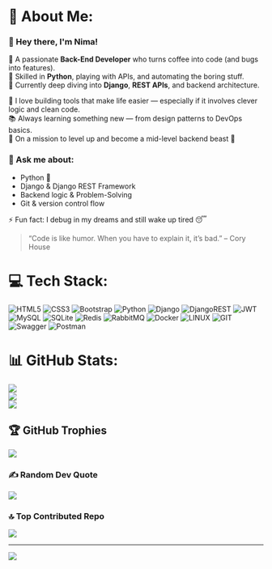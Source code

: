# 💫 About Me:

### 👋 Hey there, I'm Nima!

🚀 A passionate **Back-End Developer** who turns coffee into code (and bugs into features).  
🐍 Skilled in **Python**, playing with APIs, and automating the boring stuff.  
🔧 Currently deep diving into **Django**, **REST APIs**, and backend architecture.

🧠 I love building tools that make life easier — especially if it involves clever logic and clean code.  
📚 Always learning something new — from design patterns to DevOps basics.  
🎯 On a mission to level up and become a mid-level backend beast 💪

### 💬 Ask me about:  
- Python 🐍  
- Django & Django REST Framework  
- Backend logic & Problem-Solving  
- Git & version control flow  

⚡ Fun fact: I debug in my dreams and still wake up tired 😴

> “Code is like humor. When you have to explain it, it’s bad.” – Cory House





# 💻 Tech Stack:
![HTML5](https://img.shields.io/badge/html5-%23E34F26.svg?style=for-the-badge&logo=html5&logoColor=white) ![CSS3](https://img.shields.io/badge/css3-%231572B6.svg?style=for-the-badge&logo=css3&logoColor=white) ![Bootstrap](https://img.shields.io/badge/bootstrap-%238511FA.svg?style=for-the-badge&logo=bootstrap&logoColor=white) ![Python](https://img.shields.io/badge/python-3670A0?style=for-the-badge&logo=python&logoColor=ffdd54) ![Django](https://img.shields.io/badge/django-%23092E20.svg?style=for-the-badge&logo=django&logoColor=white) ![DjangoREST](https://img.shields.io/badge/DJANGO-REST-ff1709?style=for-the-badge&logo=django&logoColor=white&color=ff1709&labelColor=gray) ![JWT](https://img.shields.io/badge/JWT-black?style=for-the-badge&logo=JSON%20web%20tokens) ![MySQL](https://img.shields.io/badge/mysql-%2300000f.svg?style=for-the-badge&logo=mysql&logoColor=white) ![SQLite](https://img.shields.io/badge/sqlite-%2307405e.svg?style=for-the-badge&logo=sqlite&logoColor=white) ![Redis](https://img.shields.io/badge/redis-%23DD0031.svg?style=for-the-badge&logo=redis&logoColor=white) ![RabbitMQ](https://img.shields.io/badge/rabbitmq-FF6600?style=for-the-badge&logo=rabbitmq&logoColor=white) ![Docker](https://img.shields.io/badge/docker-%230db7ed.svg?style=for-the-badge&logo=docker&logoColor=white) ![LINUX](https://img.shields.io/badge/Linux-FCC624?style=for-the-badge&logo=linux&logoColor=black) ![GIT](https://img.shields.io/badge/Git-fc6d26?style=for-the-badge&logo=git&logoColor=white) ![Swagger](https://img.shields.io/badge/-Swagger-%23Clojure?style=for-the-badge&logo=swagger&logoColor=white) ![Postman](https://img.shields.io/badge/Postman-FF6C37?style=for-the-badge&logo=postman&logoColor=white)
# 📊 GitHub Stats:
![](https://github-readme-stats.vercel.app/api?username=UPVEX&theme=dark&hide_border=false&include_all_commits=false&count_private=true)<br/>
![](https://github-readme-streak-stats.herokuapp.com/?user=UPVEX&theme=dark&hide_border=false)<br/>
![](https://github-readme-stats.vercel.app/api/top-langs/?username=UPVEX&theme=dark&hide_border=false&include_all_commits=false&count_private=true&layout=compact)

## 🏆 GitHub Trophies
![](https://github-profile-trophy.vercel.app/?username=Nima-Mollaei&theme=radical&no-frame=false&no-bg=false&margin-w=4)

### ✍️ Random Dev Quote
![](https://quotes-github-readme.vercel.app/api?type=horizontal&theme=dark)

### 🔝 Top Contributed Repo
![](https://github-contributor-stats.vercel.app/api?username=Nima-Mollaei&limit=5&theme=dark&combine_all_yearly_contributions=true)

---
[![](https://visitcount.itsvg.in/api?id=Nima-Mollaei&icon=7&color=0)](https://visitcount.itsvg.in)





<!-- ( https://gprm.itsvg.in ) -->
